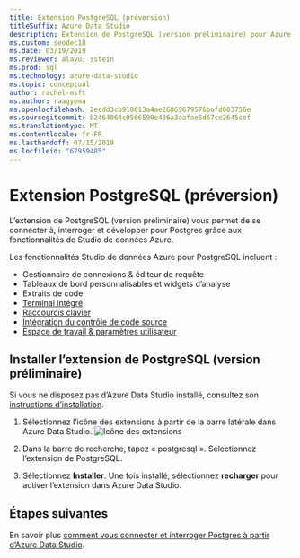 ```yaml
---
title: Extension PostgreSQL (préversion)
titleSuffix: Azure Data Studio
description: Extension de PostgreSQL (version préliminaire) pour Azure Data Studio
ms.custom: seodec18
ms.date: 03/19/2019
ms.reviewer: alayu; sstein
ms.prod: sql
ms.technology: azure-data-studio
ms.topic: conceptual
author: rachel-msft
ms.author: raagyema
ms.openlocfilehash: 2ecdd3cb918013a4ae26869679576bafd003756e
ms.sourcegitcommit: b2464064c0566590e486a3aafae6d67ce2645cef
ms.translationtype: MT
ms.contentlocale: fr-FR
ms.lasthandoff: 07/15/2019
ms.locfileid: "67959485"
---
```

# <a name="postgresql-extension-preview"></a>Extension PostgreSQL (préversion)

L’extension de PostgreSQL (version préliminaire) vous permet de se connecter à, interroger et développer pour Postgres grâce aux fonctionnalités de Studio de données Azure. 

Les fonctionnalités Studio de données Azure pour PostgreSQL incluent :

- Gestionnaire de connexions & éditeur de requête
- Tableaux de bord personnalisables et widgets d’analyse
- Extraits de code
- [Terminal intégré](integrated-terminal.md)
- [Raccourcis clavier](keyboard-shortcuts.md)
- [Intégration du contrôle de code source](source-control.md)
- [Espace de travail & paramètres utilisateur](settings.md)


## <a name="install-the-postgresql-extension-preview"></a>Installer l’extension de PostgreSQL (version préliminaire)

Si vous ne disposez pas d’Azure Data Studio installé, consultez son [instructions d’installation](download.md).

1. Sélectionnez l’icône des extensions à partir de la barre latérale dans Azure Data Studio.
   ![Icône des extensions](media/extensions/postgresql-extension/extensions-icon.png)

2. Dans la barre de recherche, tapez « postgresql ». Sélectionnez l’extension de PostgreSQL.

3. Sélectionnez **Installer**. Une fois installé, sélectionnez **recharger** pour activer l’extension dans Azure Data Studio.


## <a name="next-steps"></a>Étapes suivantes

En savoir plus [comment vous connecter et interroger Postgres à partir d’Azure Data Studio](quickstart-postgres.md).

